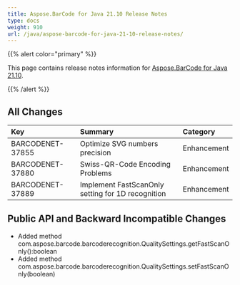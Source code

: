 ```yaml
---
title: Aspose.BarCode for Java 21.10 Release Notes
type: docs
weight: 910
url: /java/aspose-barcode-for-java-21-10-release-notes/
---
```


{{% alert color="primary" %}}

This page contains release notes information for [Aspose.BarCode for Java 21.10](https://downloads.aspose.com/barcode/java/new-releases/aspose.barcode-for-java-21.10/).

{{% /alert %}}
## **All Changes**

|**Key**|**Summary**|**Category**|
| :- | :- | :- |
|BARCODENET-37855|Optimize SVG numbers precision|Enhancement|
|BARCODENET-37880|Swiss-QR-Code Encoding Problems|Enhancement|
|BARCODENET-37889|Implement FastScanOnly setting for 1D recognition|Enhancement|


## **Public API and Backward Incompatible Changes**
- Added method com.aspose.barcode.barcoderecognition.QualitySettings.getFastScanOnly():boolean
- Added method com.aspose.barcode.barcoderecognition.QualitySettings.setFastScanOnly(boolean)